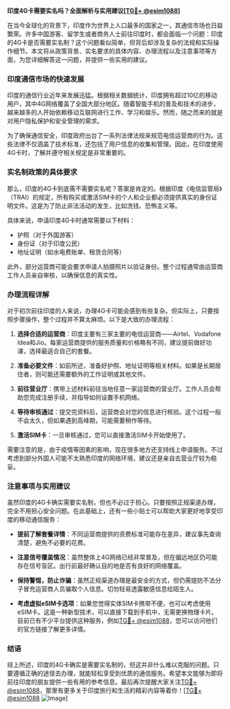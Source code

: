 **印度4G卡需要实名吗？全面解析与实用建议[[TG💪+ @esim1088](https://t.me/s/esim1088)]**

在当今全球化的背景下，印度作为世界上人口最多的国家之一，其通信市场也日益繁荣。许多中国游客、留学生或者商务人士前往印度时，都会面临一个问题：印度的4G卡是否需要实名制？这个问题看似简单，但背后却涉及复杂的法规和实际操作细节。本文将从政策背景、实名要求的具体内容、办理流程以及注意事项等方面，为您详细解答这一问题，并提供一些实用的建议。

### 印度通信市场的快速发展

印度的通信行业近年来发展迅猛。根据相关数据统计，印度拥有超过10亿的移动用户，其中4G网络覆盖了全国大部分地区。随着智能手机的普及和技术的进步，越来越多的人开始依赖移动互联网进行工作、学习和娱乐。然而，随之而来的就是对用户隐私保护和安全管理的需求。

为了确保通信安全，印度政府出台了一系列法律法规来规范电信运营商的行为。这些法律不仅涵盖了技术标准，还包括了用户信息的收集和管理。因此，在印度使用4G卡时，了解并遵守相关规定是非常重要的。

### 实名制政策的具体要求

那么，印度的4G卡到底需不需要实名呢？答案是肯定的。根据印度《电信监管局》（TRAI）的规定，所有购买或激活SIM卡的个人和企业都必须提供真实的身份证明文件。这是为了防止非法活动的发生，比如洗钱、恐怖主义等。

具体来说，申请印度4G卡时通常需要以下材料：
- 护照（对于外国游客）
- 身份证（对于印度公民）
- 地址证明（如水电费账单、租赁合同等）

此外，部分运营商可能会要求申请人拍摄照片以验证身份。整个过程通常由运营商工作人员亲自审核，以确保信息的真实性。

### 办理流程详解

对于初次前往印度的人来说，办理4G卡可能会感到有些复杂。但实际上，只要按照步骤操作，整个过程并不算太麻烦。以下是大致的办理流程：

1. **选择合适的运营商**：印度主要有三家主要的电信运营商——Airtel、Vodafone Idea和Jio。每家运营商提供的服务质量和价格略有不同，建议提前做好功课，选择最适合自己的套餐。

2. **准备必要文件**：如前所述，准备好护照、地址证明等相关材料。如果是长期居住者，则可能还需要额外的工作证明或其他文件。

3. **前往营业厅**：携带上述材料前往当地任意一家运营商的营业厅。工作人员会帮助您完成注册手续，并指导如何设置手机网络。

4. **等待审核通过**：提交完资料后，运营商会对您的信息进行核验。这个过程一般不会太久，但如果遇到高峰期，可能需要稍作等待。

5. **激活SIM卡**：一旦审核通过，您可以直接激活SIM卡开始使用了。

需要注意的是，由于疫情等因素的影响，现在很多地方还支持线上申请服务。不过考虑到部分外国人可能不太熟悉印度的网络环境，建议还是亲自去营业厅较为稳妥。

### 注意事项与实用建议

虽然印度的4G卡确实需要实名制，但也不必过于担心。只要按照正规渠道办理，完全不用担心安全问题。在此基础上，还有一些小贴士可以帮助大家更好地享受印度的移动通信服务：

- **提前了解套餐详情**：不同运营商提供的资费标准可能存在差异，建议事先查询清楚，避免不必要的花费。
  
- **注意信号覆盖情况**：虽然整体上4G网络已经非常普及，但在偏远地区仍可能存在信号盲区。出行前最好确认目的地是否有良好的网络覆盖。

- **保持警惕，防止诈骗**：虽然正规渠道办理是最安全的方式，但仍需提防不法分子冒充运营商人员骗取个人信息。切勿轻易透露敏感信息给陌生人。

- **考虑虚拟eSIM卡选项**：如果您觉得实体SIM卡携带不便，也可以考虑使用eSIM卡。这是一种新型技术，可以直接下载到手机中，无需更换物理卡片。目前已有不少平台提供这种服务，例如[TG💪+ @esim1088](https://t.me/s/esim1088)，您可以访问他们的官方链接了解更多详情。

### 结语

综上所述，印度的4G卡确实是需要实名制的，但这并非什么难以克服的问题。只要遵循正确的途径去办理，就能轻松享受到优质的通信服务。希望本文能够为即将前往印度的朋友提供一些有用的参考信息。最后再次提醒大家关注[TG💪+ @esim1088](https://t.me/s/esim1088)，那里有更多关于印度旅行和生活的精彩内容等着你！[[TG💪+ @esim1088](https://t.me/s/esim1088) ![Image](https://i.postimg.cc/4NQfJmqS/Snipaste-2025-05-13-00-14-12.png)]